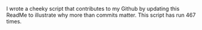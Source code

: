 I wrote a cheeky script that contributes to my Github by updating this ReadMe to illustrate why more than commits matter. This script has run 467 times.